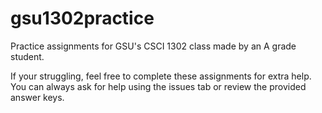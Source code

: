 # gsu1302practice
Practice assignments for GSU's CSCI 1302 class made by an A grade student.

If your struggling, feel free to complete these assignments for extra help. You can always ask for help using the issues tab or review the provided answer keys.
